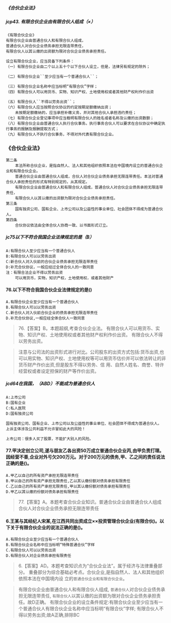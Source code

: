 ##### 《合伙企业法》
##### jcp43. 有限合伙企业由有限合伙人组成（×）
    《有限合伙企业》
    有限合伙企业由普通合伙人和有限合伙人组成，
    普通合伙人对合伙企业债务承担无限连带责任，
    有限合伙人以其认缴的出资额为限对合伙企业债务承担责任。
    
    设立有限合伙企业，应当具备下列条件：
    （一）有限合伙企业由二个以上五十个以下合伙人设立，但是，法律另有规定的除外；
    
    （二）有限合伙企业``至少应当有一个普通合伙人``；
    
    （三）有限合伙企业名称中应当标明“有限合伙”字样；
    （四）有限合伙人可以用货币、实物、知识产权、土地使用权或者其他财产权利作价出资
    
    （五）有限合伙人``不得以劳务出资``；
    （六）有限合伙人应当按照合伙协议的约定按期足额缴纳出资；
        未按期足额缴纳的，应当承担补缴义务，并对其他合伙人承担违约责任；
    （七）有限合伙企业登记事项中应当载明有限合伙人的姓名或者名称及认缴的出资数额；
    （八）有限合伙企业由普通合伙人执行合伙事务。执行事务合伙人可以要求在合伙协议中确定执行事务的报酬及报酬提取方式；
    （九）有限合伙人不执行合伙事务，不得对外代表有限合伙企业。


### 《合伙企业法》
    第二条
        本法所称合伙企业，是指自然人、法人和其他组织依照本法在中国境内设立的普通合伙企业和有限合伙企业。
        普通合伙企业由普通合伙人组成，合伙人对合伙企业债务承担无限连带责任。本法对普通合伙人承担责任的形式有特别规定的，从其规定。
        有限合伙企业由普通合伙人和有限合伙人组成，普通合伙人对合伙企业债务承担无限连带责任，
        有限合伙人以其认缴的出资额为限对合伙企业债务承担责任。
    第三条
        国有独资公司、国有企业、上市公司以及公益性的事业单位、社会团体不得成为普通合伙人。
    第四条
        合伙协议依法由全体合伙人协商一致、以书面形式订立。

         
##### jc75以下不符合我国企业法律规定的是（B）
    A:有限合伙人至少应当有一个普通合伙人
    B:有限合伙人可以以劳务出资
    C:新合伙人对入伙前的合伙企业债务承担无限连带责任
    D:补充合伙协议，一般应经过全体合伙人的一致同意
    注：有限合法企业不得以劳务出资
        可以用货币，实物，知识产权，土地使用权，或者其他财产

#### 76.以下不符合我国合伙企业法律规定的是()
    A.有限合伙企业至少应当有一个普通合伙人
    B.有限合伙人可以以劳务出资
    C.新合伙人对入伙前合伙企业的债务承担无限连带责任
    D.补充合伙协议,一般应经全体合伙人一致同意
>   76.【答案】B。本题超纲,考查合伙企业法。
有限合伙人可以用货币、实物、知识产权、土地使用权或者其他财产权利作价出资。
有限合伙人不得以劳务出资。

>   注意与公司法的出资形式进行对比。公司股东的出资方式包括:货币出资,也可以用实物、知识产权、土地使用权等可以用货币估价并可以依法转让的非货币财产作价出资,但是股东不得以劳务、信
    用、自然人姓名、商誉、特许经营权或者设定担保的财产等作价出资。

##### jcd64在我国，（ABD）不能成为普通合伙人
    A:上市公司
    B:国有企业
    C:私人医院
    D:国有独资公司
    
    国有独资公司、国有企业、上市公司以及公益性的事业单位、社会团体不得成为普通合伙人。
    上诉主体涉及公共利益不允许冒如此大的风险！
    
    上市公司：很多人买了股票，不能扩大别人的风险。

#### 77.甲决定创立公司,遂与朋友乙各出资50万成立普通合伙企业丙,由甲负责打理。因经营不善,企业对外亏欠200万元。对于200万元的债务,甲、乙之间的责任说法正确的是()。
    A.甲乙以自己的所有资产承担无限连带责任
    B.甲以自己的所有资产承担无限责任,乙以其认缴份额对债务承担有限责任
    C.乙以自己的所有资产承担无限责任,甲以其认缴份额对债务承担有限责任
    D.甲乙以其认缴的份额对债务承担有限责任
>   77.【答案】A。本题考查合伙企业知识。普通合伙企业由普通合伙人组成
    合伙人对合伙企业债务承担无限连带责任


#### 6.王某与其经纪人宋某,在江西共同出资成立××投资管理合伙企业(有限合伙)。以下关于有限合伙企业的说法正确的是()。
    A.有限合伙企业至少应当有一个普通合伙人
    B.有限合伙企业名称中应当标明“特殊普通合伙”字样
    C.有限合伙人可以以劳务出资
    D.有限合伙人对企业债务承担有限责任
>   6.【答案】AD。本题考查知识点为“合伙企业法”。属于经济与法律重叠部分。
    重叠部分为综合基础必考点。合伙企业,是指自然人、法人和其他组织依照本法在中国境内设
    立的`普通合伙企业和有限合伙企业`。
    
>   有限合伙企业由普通合伙人和有限合伙人组成,
`普通合伙人`对合伙企业债务承担无限连带责任,
`有限合伙人`以其认缴的出资额为限对合伙企业债务承担责任。故D正确。
有限合伙企业的设立条件规定:有限合伙企业至少应当有一个普通合伙人有限合伙企业名称中应当标明“有限合伙”字样;
有限合伙人不得以劳务出资;故A正确,排除BC












    

    